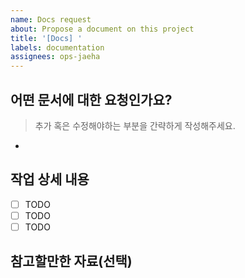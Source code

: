 ```yaml
---
name: Docs request
about: Propose a document on this project
title: '[Docs] '
labels: documentation
assignees: ops-jaeha
---
```


## 어떤 문서에 대한 요청인가요?

> 추가 혹은 수정해야하는 부분을 간략하게 작성해주세요.

-

## 작업 상세 내용

- [ ] TODO
- [ ] TODO
- [ ] TODO

## 참고할만한 자료(선택)
